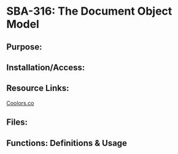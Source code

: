 # SBA-316: The Document Object Model #

## Purpose: ##

## Installation/Access: ##

## Resource Links: ##
[Coolors.co](https://coolors.co/0d1f22-264027-3c5233-f1bf98-b38a58)
## Files: ##

## Functions: Definitions & Usage ##
